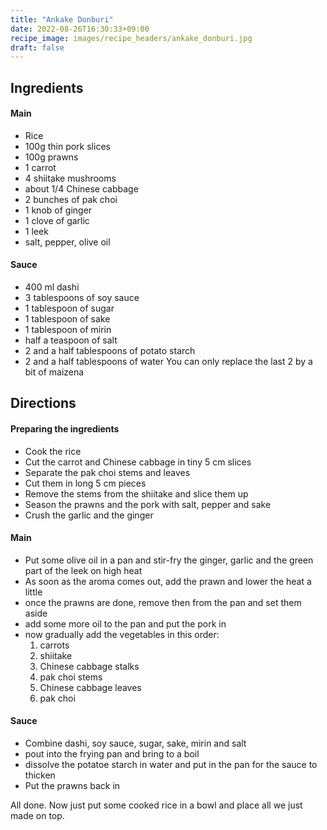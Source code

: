 ```yaml
---
title: "Ankake Donburi"
date: 2022-08-26T16:30:33+09:00
recipe_image: images/recipe_headers/ankake_donburi.jpg
draft: false
---
```


## Ingredients

#### Main

* Rice
* 100g thin pork slices
* 100g prawns
* 1 carrot
* 4 shiitake mushrooms
* about 1/4 Chinese cabbage
* 2 bunches of pak choi
* 1 knob of ginger
* 1 clove of garlic
* 1 leek
* salt, pepper, olive oil

#### Sauce

* 400 ml dashi
* 3 tablespoons of soy sauce
* 1 tablespoon of sugar
* 1 tablespoon of sake
* 1 tablespoon of mirin
* half a teaspoon of salt
* 2 and a half tablespoons of potato starch
* 2 and a half tablespoons of water
You can only replace the last 2 by a bit of maizena

## Directions

#### Preparing the ingredients

* Cook the rice
* Cut the carrot and Chinese cabbage in tiny 5 cm slices
* Separate the pak choi stems and leaves
* Cut them in long 5 cm pieces
* Remove the stems from the shiitake and slice them up
* Season the prawns and the pork with salt, pepper and sake
* Crush the garlic and the ginger

#### Main

* Put some olive oil in a pan and stir-fry the ginger, garlic and the green part of the leek on high heat
* As soon as the aroma comes out, add the prawn and lower the heat a little
* once the prawns are done, remove then from the pan and set them aside
* add some more oil to the pan and put the pork in
* now gradually add the vegetables in this order:
    1. carrots
    2. shiitake
    3. Chinese cabbage stalks
    4. pak choi stems
    5. Chinese cabbage leaves
    6. pak choi

#### Sauce

* Combine dashi, soy sauce, sugar, sake, mirin and salt
* pout into the frying pan and bring to a boil
* dissolve the potatoe starch in water and put in the pan for the sauce to thicken
* Put the prawns back in

All done. Now just put some cooked rice in a bowl and place all we just made on top.
